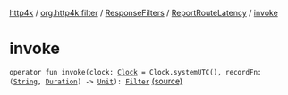 [http4k](../../../index.md) / [org.http4k.filter](../../index.md) / [ResponseFilters](../index.md) / [ReportRouteLatency](index.md) / [invoke](./invoke.md)

# invoke

`operator fun invoke(clock: `[`Clock`](https://docs.oracle.com/javase/9/docs/api/java/time/Clock.html)` = Clock.systemUTC(), recordFn: (`[`String`](https://kotlinlang.org/api/latest/jvm/stdlib/kotlin/-string/index.html)`, `[`Duration`](https://docs.oracle.com/javase/9/docs/api/java/time/Duration.html)`) -> `[`Unit`](https://kotlinlang.org/api/latest/jvm/stdlib/kotlin/-unit/index.html)`): `[`Filter`](../../../org.http4k.core/-filter/index.md) [(source)](https://github.com/http4k/http4k/blob/master/http4k-core/src/main/kotlin/org/http4k/filter/ResponseFilters.kt#L52)